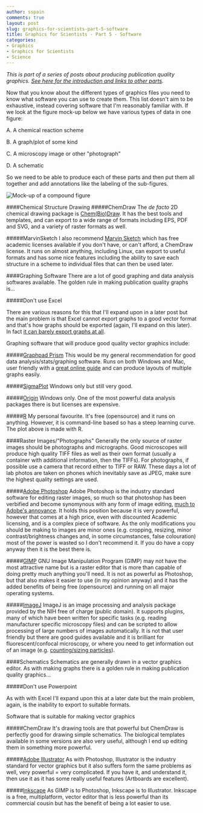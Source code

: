 ```yaml
---
author: sspain
comments: true
layout: post
slug: graphics-for-scientists-part-5-software
title: Graphics for Scientists - Part 5 - Software
categories:
- Graphics
- Graphics for Scientists
- Science
---
```


_This is part of a series of posts about producing publication quality graphics. [See here for the introduction and links to other parts](http://sebspain.co.uk/graphics/graphics-for-scientists-intro/)._

Now that you know about the different types of graphics files you need to know what software you can use to create them. This list doesn't aim to be exhaustive, instead covering software that I'm reasonably familiar with. If we look at the figure mock-up below we have various types of data in one figure:

A. A chemical reaction scheme

B. A graph/plot of some kind

C. A microscopy image or other "photograph"

D. A schematic

So we need to be able to produce each of these parts and then put them all together and add annotations like the labeling of the sub-figures.

![Mock-up of a compound figure](http://sebspain.co.uk/files/2014/08/11/mock_figure.png)

####Chemical Structure Drawing
#####ChemDraw
The _de facto_ 2D chemical drawing package is [Chem(Bio)Draw](http://www.cambridgesoft.com/Ensemble_for_Chemistry/ChemBioDraw/Default.aspx). It has the best tools and templates, and can export to a wide range of formats including EPS, PDF and SVG, and a variety of raster formats as well.

#####MarvinSketch
I also recommend [Marvin Sketch](http://www.chemaxon.com/products/marvin/marvinsketch/) which has free academic licenses available if you don't have, or can't afford, a ChemDraw license. It runs on almost anything, including Linux, can export to useful formats and has some nice features including the ability to save each structure in a scheme to individual files that can then be used later.

####Graphing Software
There are a lot of good graphing and data analysis softwares available. The golden rule in making publication quality graphs is...


#####Don't use Excel
<!---
add in link once written above the evils of office

add in link to post about file sizes, efficiency and vector vs. raster
-->

There are various reasons for this that I'll expand upon in a later post but the main problem is that Excel cannot export graphs to a good vector format and that's how graphs should be exported (again, I'll expand on this later). In fact [it can barely export graphs at all](http://www.ablebits.com/office-addins-blog/2013/08/27/save-excel-chart-as-image/).

Graphing software that will produce good quality vector graphics include:

#####[Graphpad Prism](http://www.graphpad.com/scientific-software/prism/)
This would be my general recommendation for good data analysis/stats/graphing software. Runs on both Windows and Mac, user friendly with a [great online guide](http://www.graphpad.com/guides/prism/6/user-guide/) and can produce layouts of multiple graphs easily.

#####[SigmaPlot](http://www.sigmaplot.co.uk/products/sigmaplot/sigmaplot-details.php)
Windows only but still very good.

#####[Origin](http://www.originlab.com/index.aspx?go=PRODUCTS/Origin)
Windows only. One of the most powerful data analysis packages there is but licenses are expensive.

#####[R](http://www.r-project.org/)
My personal favourite. It's free (opensource) and it runs on anything. However, it is command-line based so has a steep learning curve. The plot above is made with R.


####Raster Images/"Photographs"
Generally the only source of raster images should be photographs and micrographs. Good microscopes will produce high quality TIFF files as well as their own format (usually a container with additional information, then the TIFFs). For photographs, if possible use a camera that record either to TIFF or RAW. These days a lot of lab photos are taken on phones which inevitably save as JPEG, make sure the highest quality settings are used.

#####[Adobe Photoshop](http://www.adobe.com/uk/products/photoshop.html)
Adobe Photoshop is the industry standard software for editing raster images, so much so that photoshop has been verbified and become synomynous with any form of image editing, [much to Adobe's annoyance](http://www.adobe.com/legal/permissions/trademarks.html#photoshoptrademark).
It holds this position because it is very powerful, however that comes at a high price, even with discounted Academic licensing, and is a complex piece of software.
As the only modifications you should be making to images are minor ones (e.g. cropping, resizing, minor contrast/brightness changes and, in some circumstances, false colouration) most of the power is wasted so I don't recommend it. If you do have a copy anyway then it is the best there is.

#####[GIMP](http://www.gimp.org/)
GNU Image Manipulation Program (GIMP) may not have the most attractive name but is a raster editor that is more than capable of doing pretty much anything you'll need.
It is not as powerful as Photoshop, but that also makes it easier to use (in my opinion anyway) and it has the added benefits of being free (opensource) and running on all major operating systems.

#####[ImageJ](http://imagej.nih.gov/ij/)
ImageJ is an image processing and analysis package provided by the NIH free of charge (public domain).
It supports plugins, many of which have been written for specific tasks (e.g. reading manufacturer specific microscopy files) and can be scripted to allow processing of large numbers of images automatically.
It is not that user friendly but there are good guides available and it is brilliant for fluorescent/confocal microscopy, or where you need to get information out of an image (e.g. [counting/sizing particles](http://fzu.cz/~dominecf/misc/imagej_particles.html)).

####Schematics
Schematics are generally drawn in a vector graphics editor. As with making graphs there is a golden rule in making publication quality graphics...

#####Don't use Powerpoint

As with with Excel I'll expand upon this at a later date but the main problem, again, is the inability to export to suitable formats.

Software that is suitable for making vector graphics

#####ChemDraw
It's drawing tools are that powerful but ChemDraw is perfectly good for drawing simple schematics. The biological templates available in some versions are also very useful, although I end up editing them in something more powerful.

#####[Adobe Illustrator](http://www.adobe.com/uk/products/illustrator.html)
As with Photoshop, Illustrator is the industry standard for vector graphics but it also suffers form the same problems as well, very powerful = very complicated. If you have it, and understand it, then use it as it has some really useful features (Artboards are excellent).

#####[Inkscape](http://www.inkscape.org)
As GIMP is to Photoshop, Inkscape is to Illustrator. Inkscape is a free, multiplatform, vector editor that is less powerful than its commercial cousin but has the benefit of being a lot easier to use.





